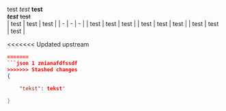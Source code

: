 test
_test_
**test**  
_**test**_
~~test~~  
| test | test | test |
| - | - | - |
| test | test | test |
| test | test | test |
| test | test | test |

<<<<<<< Updated upstream

```json
=======
```json 1 zmianafdfssdf
>>>>>>> Stashed changes
{
    
    "tekst": tekst"

}
```